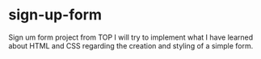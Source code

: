 # sign-up-form
Sign um form project from TOP
I will try to implement what I have learned about HTML and CSS regarding the creation and styling of a simple form.
